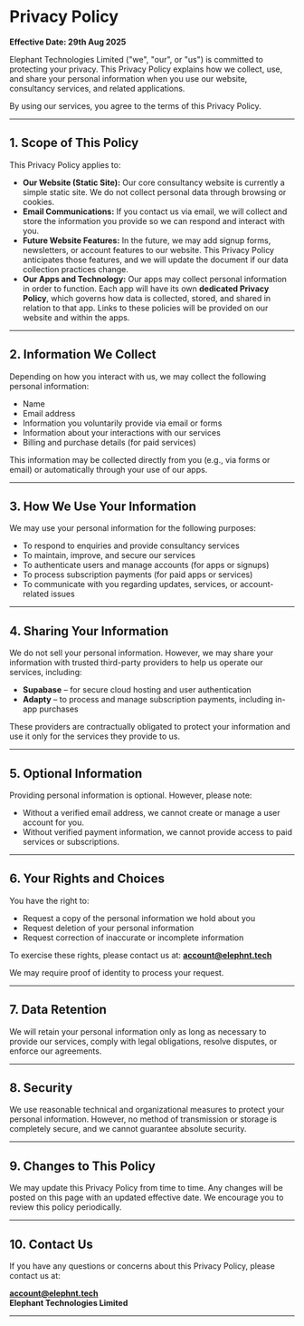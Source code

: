 # Privacy Policy  
**Effective Date: 29th Aug 2025**

Elephant Technologies Limited ("we", "our", or "us") is committed to protecting your privacy. This Privacy Policy explains how we collect, use, and share your personal information when you use our website, consultancy services, and related applications.  

By using our services, you agree to the terms of this Privacy Policy.  

---

## 1. Scope of This Policy
This Privacy Policy applies to:  

- **Our Website (Static Site):** Our core consultancy website is currently a simple static site. We do not collect personal data through browsing or cookies.  
- **Email Communications:** If you contact us via email, we will collect and store the information you provide so we can respond and interact with you.  
- **Future Website Features:** In the future, we may add signup forms, newsletters, or account features to our website. This Privacy Policy anticipates those features, and we will update the document if our data collection practices change.  
- **Our Apps and Technology:** Our apps may collect personal information in order to function. Each app will have its own **dedicated Privacy Policy**, which governs how data is collected, stored, and shared in relation to that app. Links to these policies will be provided on our website and within the apps.  

---

## 2. Information We Collect
Depending on how you interact with us, we may collect the following personal information:  

- Name  
- Email address  
- Information you voluntarily provide via email or forms  
- Information about your interactions with our services  
- Billing and purchase details (for paid services)  

This information may be collected directly from you (e.g., via forms or email) or automatically through your use of our apps.  

---

## 3. How We Use Your Information
We may use your personal information for the following purposes:  

- To respond to enquiries and provide consultancy services  
- To maintain, improve, and secure our services  
- To authenticate users and manage accounts (for apps or signups)  
- To process subscription payments (for paid apps or services)  
- To communicate with you regarding updates, services, or account-related issues  

---

## 4. Sharing Your Information
We do not sell your personal information. However, we may share your information with trusted third-party providers to help us operate our services, including:  

- **Supabase** – for secure cloud hosting and user authentication  
- **Adapty** – to process and manage subscription payments, including in-app purchases  

These providers are contractually obligated to protect your information and use it only for the services they provide to us.  

---

## 5. Optional Information
Providing personal information is optional. However, please note:  

- Without a verified email address, we cannot create or manage a user account for you.  
- Without verified payment information, we cannot provide access to paid services or subscriptions.  

---

## 6. Your Rights and Choices
You have the right to:  

- Request a copy of the personal information we hold about you  
- Request deletion of your personal information  
- Request correction of inaccurate or incomplete information  

To exercise these rights, please contact us at: **account@elephnt.tech**  

We may require proof of identity to process your request.  

---

## 7. Data Retention
We will retain your personal information only as long as necessary to provide our services, comply with legal obligations, resolve disputes, or enforce our agreements.  

---

## 8. Security
We use reasonable technical and organizational measures to protect your personal information. However, no method of transmission or storage is completely secure, and we cannot guarantee absolute security.  

---

## 9. Changes to This Policy
We may update this Privacy Policy from time to time. Any changes will be posted on this page with an updated effective date. We encourage you to review this policy periodically.  

---

## 10. Contact Us
If you have any questions or concerns about this Privacy Policy, please contact us at:  

**account@elephnt.tech**  
**Elephant Technologies Limited**  

---
